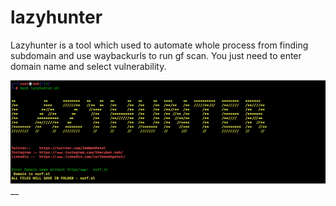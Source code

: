 # lazyhunter
Lazyhunter is a tool  which used to automate whole process from finding subdomain and use waybackurls to run  gf scan. You just need to enter domain name and select vulnerability.

![Image of tool](https://github.com/NehPatel24/lazyhunter/blob/main/lazyhunter.png)
__
